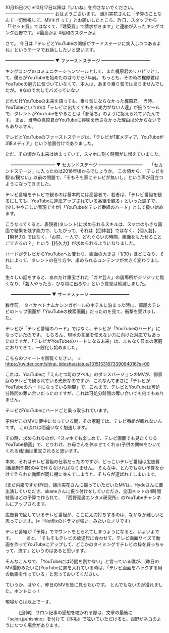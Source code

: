 10月15日(木) ※10月17日以降は『いいね』を押さないでください。
━━━━━━━━━━━
おはようございます。
蜷川実花さんに「予算のことなんて一切無視して、MVを作って」とお願いしたところ、昨日、スタッフから「『セット費』ではなくて、『建築費』で請求がきます」と連絡が入ったキングコング西野です。
#最高かよ
#昭和のスターかよ
　

さて。
今日は『テレビとYouTubeの関係がサードステージに突入しつつあるよね』というテーマでお話ししたいと思います。

━━━━━━━━━━━
▼ ファーストステージ
━━━━━━━━━━━

キングコングのコミュニケーションツールとして、また梶原君のリハビリとして、僕らがYouTubeを始めたのは今から7年前。
もっとも、その時の梶原君はYouTubeの魅力に気づいていなくて、本人は、あまり乗り気ではありませんでしたが。
#なので大してバズっていない

どれだけYouTubeの未来を語っても、乗り気にならなかった梶原君。
当時、YouTubeというのは「テレビに出たくても出る実力がない人達」が扱うツールで、タレントがYouTubeをやることは「都落ち」のように捉えられていたんです。
まぁ、当時の梶原君がYouTubeに興味を示さなかった理由は分からないでもありません。

テレビとYouTubeのファーストステージは、「テレビが1軍メディア、YouTubeが3軍メディア」という位置付けでありました。

ただ、その頃から未来は始まっていて、スマホに割く時間がに増えていました。

　
━━━━━━━━━━
▼ セカンドステージ
━━━━━━━━━━
　
「セカンドステージ」に入ったのは2016年頃からでしょうか。
この頃から、「テレビを観る/観ない」以前の問題で、「そもそも家にテレビが無いし」という声が目立つようになってきました。

テレビ番組をテレビで観るのは基本的には高齢者で、若者は、「テレビ番組を観るにしても、YouTubeに違法アップされている番組を観る」といった調子で、(少しややこしい表現ですが)「YouTubeをテレビ番組のハード」として扱い始めます。

こうなってくると、表現者(タレント)に求められるスキルは、スマホの小さな画面で結果を残す能力で、したがって、それは【団体芸】ではなく、【個人芸】。
【瞬発力】ではなく、「お前、一人で、どれぐらいの時間、画面をもたせることごできるの？」という【持久力】が求められるようになりました。

ハードがテレビからYouTubeへと変わり、画面の大きさ「1/30」ほどになり、それによって、タレントの在り方や、求められるコンテンツが大きく変わりました。

生々しい話をすると、あれだけ重宝された「ガヤ芸人」の居場所がジリジリと無くなり、「芸人やったら、ひな壇に出ろや」という意見は絶滅しました。

　
━━━━━━━━━
▼ サードステージ
━━━━━━━━━

数年前。
タイかベトナムかシンガポールのホテルに泊まった時に、部屋のテレビのトップ画面が「YouTubeの検索画面」だったのを見て、衝撃を受けました。

テレビが「テレビ番組のハード」ではなく、テレビが「YouTubeのハード」になっていたのです。
もちろん、現地の言葉を使えない方に向けた対応でもあったのですが、「テレビがYouTubeのハードになる未来」は、まもなく日本の家庭におりてきて、一般化し始めました。

こちらのツイートを御覧ください。
↓
https://twitter.com/shirai_jidosha/status/1315133167339094016?s=09

これは、YouTubeに『えんとつ町のプペル』のダンスバージョンのMVが、御家庭のテレビで観られている光景なのですが、これなんてまさに「テレビがYouTubeのハードになっている瞬間」で、これまで、テレビとYouTubeは可処分時間の奪い合いだったのですが、これは可処分時間の奪い合いでも何でもありません。

テレビがYouTubeにハードごと乗っ取られています。

子供がこのMVに夢中になっている間、その家庭では、テレビ番組が観れないんです。
この流れは間違いなく加速します。

その時、求められるのが、「スマホでも楽しめて、テレビ画面でも見たくなるYouTube動画」で、とりわけ、お母さんを休ませてくれる(子供の興味をひいてくれる)動画は重宝されると思います。

本来、それはテレビ番組の仕事だったのですが、どっこいテレビ番組は広告費(番組制作費)の中で作らなければなりません。
そんな中、とんでもない予算をかけて作られた動画が同じ棚に並んでしまうと、そちらが選ばれてしまいます。

(まだ内緒ですが)昨日、蜷川実花さんに撮っていただいたMVは、Hydeさんに御出演していただき、akaneさんに振り付けをしていただき、全国ネットの4時間特番ほどの予算で作られて、
『西野亮廣エンタメ研究所』のYouTubeチャンネルにアップされます。

広告費で回しているテレビ番組が、ここに太刀打ちするのは、なかなか難しいと思っています。(※「Netflixのドラマが強い」みたいなノリです)

テレビ番組が「予算」でマウントをとられてしまうようになると、いよいよです。
　
　
あと、「そもそもテレビの放送尺に合わせて、テレビ画面サイズで動画を作ってYouTubeにアップして、どこかのタイミングでテレビの枠を買っちゃって、流す」というのはあると思います。

そんなこんなで、「YouTubeには時間を割かない」と言っている僕が、(昨日のMV撮影みたいに)YouTubeに熱を入れている時は、「テレビ画面をハックする用の動画を作っている」と思っておいてください。

ていうか、はやく、昨日のMVを皆に見せたいです。
とんでもないのが撮れました。ホントにっ！

現場からは以上でーす。

　
　
【追伸】
サロン記事の感想を呟かれる際は、文章の最後に『salon.jp/nishino』を付けて《本垢》で呟いていただけると、西野がネコのようになつく場合があります。
